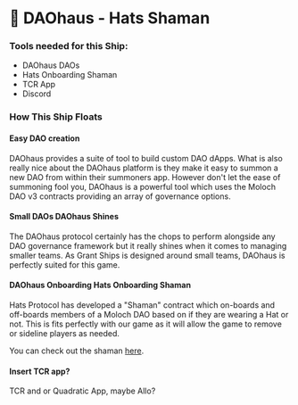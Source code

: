 # 🏰 DAOhaus - Hats Shaman

### Tools needed for this Ship:

* DAOhaus DAOs
* Hats Onboarding Shaman
* TCR App
* Discord

### How This Ship Floats

#### Easy DAO creation

DAOhaus provides a suite of tool to build custom DAO dApps. What is also really nice about the DAOhaus platform is they make it easy to summon a new DAO from within their summoners app. However don't let the ease of summoning fool you, DAOhaus is a powerful tool which uses the Moloch DAO v3 contracts providing an array of governance options.

#### Small DAOs DAOhaus Shines

The DAOhaus protocol certainly has the chops to perform alongside any DAO governance framework but it really shines when it comes to managing smaller teams. As Grant Ships is designed around small teams, DAOhaus is perfectly suited for this game.

#### DAOhaus Onboarding Hats Onboarding Shaman

Hats Protocol has developed a "Shaman" contract which on-boards and off-boards members of a Moloch DAO based on if they are wearing a Hat or not. This is fits perfectly with our game as it will allow the game to remove or sideline players as needed.

You can check out the shaman [here](https://github.com/grantships/hats-baal-shamans).

#### Insert TCR app?

TCR and or Quadratic App, maybe Allo?

